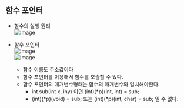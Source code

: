 ## 함수 포인터
 * 함수의 실행 원리</br>
  ![image](https://user-images.githubusercontent.com/98008421/168074116-fad027c6-c0b4-4dce-bb40-7587c5736269.png)</br>
 
 * 함수 포인터</br>
 ![image](https://user-images.githubusercontent.com/98008421/168074249-806e89af-9141-4c8d-8b61-9c5225f85005.png)</br>
 ![image](https://user-images.githubusercontent.com/98008421/168074296-8f5a81fe-6d3b-48b1-9b96-b906f495aff4.png)</br>
   - 함수 이름도 주소값이다
   - 함수 포인터를 이용해서 함수를 호출할 수 있다.
   - 함수 포인터의 매개변수형태는 함수의 매개변수와 일치해야한다.
      + int sub(int x, iny) 이면 (int)(*p)(int, int) = sub;
      + (int)(*p)(void) = sub; 또는 (int)(*p)(int, char) = sub; 일 수 없다.
